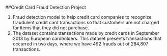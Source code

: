 ##Credit Card Fraud Detection Project

1) Fraud detection model to help credit card companies to recognize fraudulent credit card transactions so that customers are not charged for items that they did not purchase.
2) The dataset contains transactions made by credit cards in September 2013 by European cardholders. This dataset presents transactions that occurred in two days, where we have 492 frauds out of 284,807 transactions.
